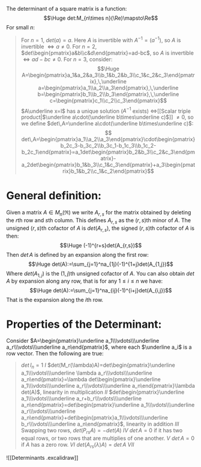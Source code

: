 
The determinant of a square matrix is a function:
$$\Huge det:M_{n\times n}(\Re)\mapsto\Re$$
For small $n$:
>For $n=1$, $det(a)=a$. Here $A$ is invertible with $A^{-1}=(a^{-1})$, so $A$ is invertible $\iff a\neq 0$.
>For $n=2$, $det\begin{pmatrix}a&b\\c&d\end{pmatrix}=ad-bc$, so $A$ is invertible $\iff ad-bc\neq 0$.
>For $n=3$, consider:$$\Huge A=\begin{pmatrix}a_1&a_2&a_3\\b_1&b_2&b_3\\c_1&c_2&c_3\end{pmatrix},\,\underline a=\begin{pmatrix}a_1\\a_2\\a_3\end{pmatrix},\,\underline b=\begin{pmatrix}b_1\\b_2\\b_3\end{pmatrix},\,\underline c=\begin{pmatrix}c_1\\c_2\\c_3\end{pmatrix}$$
>$A\underline x=l$ has a unique solution ($A^{-1}$ exists) $\iff$[[Scalar triple product|$\underline a\cdot(\underline b\times\underline c)$]] $\neq 0$, so we define $det\,A=\underline a\cdot(\underline b\times\underline c)$:$$ det\,A=\begin{pmatrix}a_1\\a_2\\a_3\end{pmatrix}\cdot\begin{pmatrix}b_2c_3-b_3c_2\\b_3c_1-b_1c_3\\b_1c_2-b_2c_1\end{pmatrix}=a_1det\begin{pmatrix}b_2&b_3\\c_2&c_3\end{pmatrix}-a_2det\begin{pmatrix}b_1&b_3\\c_1&c_3\end{pmatrix}+a_3\begin{pmatrix}b_1&b_2\\c_1&c_2\end{pmatrix}$$
>

# General definition:

Given a matrix $A\in M_{n}(\Re)$ we write $A_{r,s}$ for the matrix obtained by deleting the $r$th row and $s$th column. This defines $A_{r,s}$ as the $(r,s)$th minor of $A$. The unsigned $(r,s)$th cofactor of $A$ is $det(A_{r,s})$, the signed $(r,s)$th cofactor of $A$ is then:
$$\Huge (-1)^{r+s}det(A_{r,s})$$
Then $det\,A$ is defined by an expansion along the first row:$$\Huge det(A):=\sum_{j=1}^na_{1j}(-1)^{1+j}det(A_{1,j})$$
Where $det(A_{1,j})$ is the $(1,j)$th unsigned cofactor of $A$. You can also obtain $det\,A$ by expansion along any row, that is for any $1\leq i\leq n$ we have:
$$\Huge det(A):=\sum_{j=1}^na_{ij}(-1)^{i+j}det(A_{i,j})$$
That is the expansion along the $i$th row.

# Properties of the Determinant:

Consider $A=\begin{pmatrix}\underline a_1\\\vdots\\\underline a_r\\\vdots\\\underline a_n\end{pmatrix}$, where each $\underline a_i$ is a row vector. Then the following are true:
> $det\,I_n=1$ $I$
> $det(M_r(\lambda)A)=det\begin{pmatrix}\underline a_1\\\vdots\\\underline \lambda a_r\\\vdots\\\underline a_n\end{pmatrix}=\lambda det\begin{pmatrix}\underline a_1\\\vdots\\\underline a_r\\\vdots\\\underline a_n\end{pmatrix}\lambda det(A)$, linearity in multiplication $II$
> $det\begin{pmatrix}\underline a_1\\\vdots\\\underline a_r+b_r\\\vdots\\\underline a_n\end{pmatrix}=det\begin{pmatrix}\underline a_1\\\vdots\\\underline a_r\\\vdots\\\underline a_n\end{pmatrix}+det\begin{pmatrix}a_1\\\vdots\\\underline b_r\\\vdots\\\underline a_n\end{pmatrix}$, linearity in addition $III$
> Swapping two rows, $det(P_{rs}A)=-det(A)$ $IV$
> $det\,A=0$ if it has two equal rows, or two rows that are multiplies of one another. $V$
> $det\,A=0$ if $A$ has a zero row. $VI$
> $det(A_{rs}(\lambda)A)=det\,A$ $VII$

![[Determinants .excalidraw]]